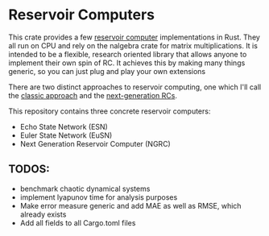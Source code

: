 # Reservoir Computers
This crate provides a few [reservoir computer](https://en.wikipedia.org/wiki/Reservoir_computing) implementations in Rust.
They all run on CPU and rely on the nalgebra crate for matrix multiplications.
It is intended to be a flexible, research oriented library that allows anyone to implement their own spin of RC.
It achieves this by making many things generic, so you can just plug and play your own extensions

There are two distinct approaches to reservoir computing,
one which I'll call the [classic approach](./classic-rcs) and the [next-generation RCs](./next-generation-rcs).

This repository contains three concrete reservoir computers:
- Echo State Network (ESN)
- Euler State Network (EuSN)
- Next Generation Reservoir Computer (NGRC)

## TODOS:
- benchmark chaotic dynamical systems
- implement lyapunov time for analysis purposes
- Make error measure generic and add MAE as well as RMSE, which already exists
- Add all fields to all Cargo.toml files
